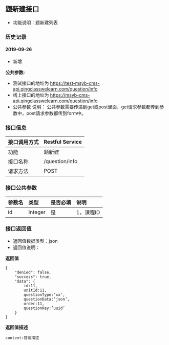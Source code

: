 ## 题新建接口
+ 功能说明：题新建列表

### 历史记录

#### 2019-09-26 
- 新增

**公共参数:**
+ 测试接口的地址为 https://test-msyb-cms-api.qingclasswelearn.com/question/info
+ 线上接口的地址为 https://msyb-cms-api.qingclasswelearn.com/question/info
+ 公共参数 说明： 公共参数需要传递到get或post里面，get请求参数都传到参数中，post请求参数都传到form中。

### 接口信息
|接口调用方式 	|	Restful Service			|
|:--------------|:--------------------------|
|功能	     	| 题新建						|
|接口名称		|/question/info				|
|请求方法		|POST					    |

### 接口公共参数
|参数名		   		|类型	|是否必填	|说明			    					|
|:------------------|:------|:----------|:--------------------------------------|
|id					|Integer|是		  	|1，课程ID								|

### 接口返回值
+ 返回值数据类型：json
+ 返回值说明：

**返回值**  

```
{
    "denied": false,
    "success": true,
    "data": {
		id:11,
		unitId:11,
		questionType:’xx’,
		questionData:’json’,
		order:11,
		questionKey:’uuid’
	}
}
```

**返回值描述**  

```
content:错误描述
```